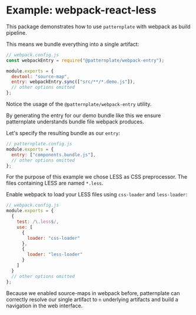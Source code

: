 # Example: webpack-react-less

This package demonstrates how to use `patternplate` with
webpack as build pipeline.

This means we bundle everything into a single artifact:

```js
// webpack.config.js
const webpackEntry = require("@patternplate/webpack-entry");

module.exports = {
  devtool: "source-map",
  entry: webpackEntry.sync(["src/**/*.demo.js"]),
  // other options omitted
};
```

Notice the usage of the `@patternplate/webpack-entry` utility.

By generating the entry for our demo bundle like this we
ensure patternplate understands bundle file webpack produces.

Let's specify the resulting bundle as our `entry`:

```js
// patternplate.config.js
module.exports = {
  entry: ["components.bundle.js"],
  // other options omitted
};
```

For the purpose of this example we chose LESS as CSS preprocessor.
The files containing LESS are named `*.less`.

Enable webpack to load your LESS files using `css-loader` and `less-loader`:

```js
// webpack.config.js
module.exports = {
  {
    test: /\.less$/,
    use: [
      {
        loader: "css-loader"
      },
      {
        loader: "less-loader"
      }
    ]
  }
  // other options omitted
};
```

Because we enabled source-maps in webpack before, patternplate
can correctly resolve our single artifact to `n` underlying artifacts
and build a navigation in the web interface.
